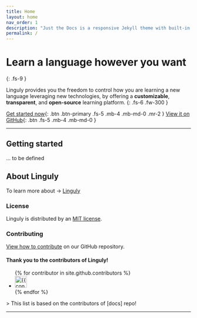 ```yaml
---
title: Home
layout: home
nav_order: 1
description: "Just the Docs is a responsive Jekyll theme with built-in search that is easily customizable and hosted on GitHub Pages."
permalink: /
---
```


# Learn a language however you want
{: .fs-9 }

Linguly provides you the freedom to control how you are learning a new language leveraging new technologies, by offering a **customizable**, **transparent**, and **open-source** learning platform.
{: .fs-6 .fw-300 }

[Get started now](#getting-started){: .btn .btn-primary .fs-5 .mb-4 .mb-md-0 .mr-2 }
[View it on GitHub][Linguly]{: .btn .fs-5 .mb-4 .mb-md-0 }

---

## Getting started
... to be defined


## About Linguly

To learn more about -> [Linguly]

### License

Linguly is distributed by an [MIT license](https://github.com/Linguly/docs/blob/main/LICENSE).

### Contributing

[View how to contribute](https://github.com/Linguly#how-to-contribute) on our GitHub repository.

#### Thank you to the contributors of Linguly!

<ul class="list-style-none">
{% for contributor in site.github.contributors %}
  <li class="d-inline-block mr-1">
     <a href="{{ contributor.html_url }}"><img src="{{ contributor.avatar_url }}" width="32" height="32" alt="{{ contributor.login }}"></a>
  </li>
{% endfor %}
</ul>
> This list is based on the contributors of [docs] repo!


----

[Linguly]: https://github.com/Linguly
[docs]: https://github.com/Linguly/docs